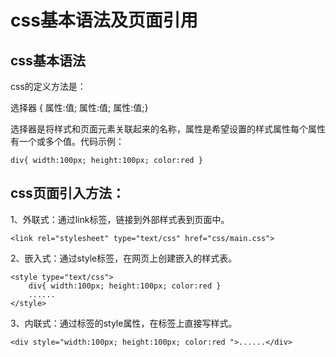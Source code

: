 # css基本语法及页面引用


## css基本语法

css的定义方法是：

选择器 { 属性:值; 属性:值; 属性:值;}

选择器是将样式和页面元素关联起来的名称，属性是希望设置的样式属性每个属性有一个或多个值。代码示例：

```
div{ width:100px; height:100px; color:red }
```


## css页面引入方法：

1、外联式：通过link标签，链接到外部样式表到页面中。

```
<link rel="stylesheet" type="text/css" href="css/main.css">
```


2、嵌入式：通过style标签，在网页上创建嵌入的样式表。

```
<style type="text/css">
    div{ width:100px; height:100px; color:red }
    ......
</style>
```
3、内联式：通过标签的style属性，在标签上直接写样式。

```
<div style="width:100px; height:100px; color:red ">......</div>
```

